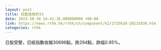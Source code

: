 ```yaml
---
layout: post
title: 日股低收約1%
date: 2023-10-30 14:41:16.000000000 +08:00
link: https://news.rthk.hk/rthk/ch/component/k2/1725610-20231030.htm
categories: rthk
---
```


日股受壓，日經指數收報30696點，跌294點，跌幅0.95%。
